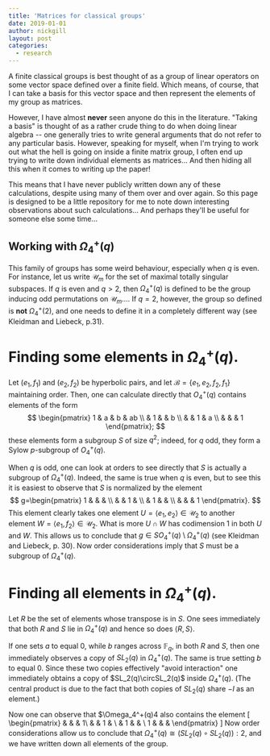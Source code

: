 ```yaml
---
title: 'Matrices for classical groups'
date: 2019-01-01
author: nickgill
layout: post
categories:
  - research
---
```


<script type="text/x-mathjax-config">
    MathJax.Hub.Config({
      tex2jax: {
        skipTags: ['script', 'noscript', 'style', 'textarea', 'pre'],
        inlineMath: [['$','$']]
      }
    });
  </script>
  <script src="https://cdn.mathjax.org/mathjax/latest/MathJax.js?config=TeX-AMS-MML_HTMLorMML" type="text/javascript"></script>

A finite classical groups is best thought of as a group of linear operators on some vector space defined over a finite field. Which means, of course, that I can take a basis for this vector space and then represent the elements of my group as matrices.

However, I have almost **never** seen anyone do this in the literature. "Taking a basis" is thought of as a rather crude thing to do when doing linear algebra -- one generally tries to write general arguments that do not refer to any particular basis. However, speaking for myself, when I'm trying to work out what the hell is going on inside a finite matrix group, I often end up trying to write down individual elements as matrices... And then hiding all this when it comes to writing up the paper!


This means that I have never publicly written down any of these calculations, despite using many of them over and over again. So this page is designed to be a little repository for me to note down interesting observations about such calculations... And perhaps they'll be useful for someone else some time...

## Working with $\Omega_4^+(q)$

This family of groups has some weird behaviour, especially when $q$ is even. For instance, let us write $\mathcal{U}_m$ for the set of maximal totally singular subspaces. If $q$ is even and $q>2$, then $\Omega_4^+(q)$ is defined to be the group inducing odd permutations on $\mathcal{U}_m$.... If $q=2$, however, the group so defined is **not** $\Omega_4^+(2)$, and one needs to define it in a completely different way (see Kleidman and Liebeck, p.31).

# Finding some elements in $\Omega_4^+(q)$.

Let $(e_1,f_1)$ and $(e_2, f_2)$ be hyperbolic pairs, and let $\mathcal{B}=\{e_1, e_2, f_2, f_1\}$ maintaining order. Then, one can calculate directly that $O_4^+(q)$ contains elements of the form
$$
\begin{pmatrix}
1 & a & b & ab \\ & 1 & & b \\ & & 1 & a \\ & & & 1
\end{pmatrix};
$$
these elements form a subgroup $S$ of size $q^2$; indeed, for $q$ odd, they form a Sylow $p$-subgroup of $O_4^+(q)$. 

When $q$ is odd, one can look at orders to see directly that $S$ is actually a subgroup of $\Omega_4^+(q)$. Indeed, the same is true when $q$ is even, but to see this it is easiest to observe that $S$ is normalized by the element
$$
g=\begin{pmatrix}
1 & & & \\ &  & 1 & \\ & 1 & & \\ & & & 1
\end{pmatrix}.
$$
This element clearly takes one element $U=\langle e_1, e_2\rangle \in \mathcal{U}_2$ to another element $W=\langle e_1, f_2\rangle\in \mathcal{U}_2$. What is more $U\cap W$ has codimension $1$ in both $U$ and $W$. This allows us to conclude that $g\in SO_4^+(q)\setminus \Omega_4^+(q)$ (see Kleidman and Liebeck, p. 30). Now order considerations imply that $S$ must be a subgroup of $\Omega_4^+(q)$.

# Finding all elements in $\Omega_4^+(q)$.

Let $R$ be the set of elements whose transpose is in $S$. One sees immediately that both $R$ and $S$ lie in $\Omega_4^+(q)$ and hence so does $\langle R,S\rangle$.

If one sets $a$ to equal $0$, while $b$ ranges across $\mathbb{F}_q$, in both $R$ and $S$, then one immediately observes a copy of $SL_2(q)$ in $\Omega_4^+(q)$. The same is true setting $b$ to equal $0$. Since these two copies effectively "avoid interaction" one immediately obtains a copy of $SL_2(q)\circSL_2(q)$ inside $\Omega_4^+(q)$. (The central product is due to the fact that both copies of $SL_2(q)$ share $-I$ as an element.)

Now one can observe that $\Omega_4^+(q)4 also contains the element
\[
\begin{pmatrix}
& & & 1\\ & & 1 & \\ & 1 & & \\ 1 & & & 
\end{pmatrix}
\]
Now order considerations allow us to conclude that $\Omega_4^+(q)\cong (SL_2(q)\circ SL_2(q)):2$, and we have written down all elements of the group.


